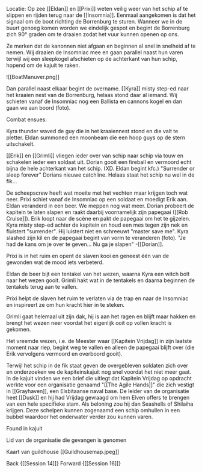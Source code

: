 Locatie: Op zee
[[Eldan]] en [[Prixi]] weten veilig weer van het schip af te slippen en rijden terug naar de [[Insomnia]]. Eenmaal aangekomen is dat het signaal om de boot richting de Borrenburg te sturen. Wanneer we in de buurt genoeg komen worden we eindelijk gespot en begint de Borrenburg zich 90° graden om te draaien zodat het vuur kunnen openen op ons.

Ze merken dat de kanonnen niet afgaan en beginnen al snel in snelheid af te nemen. Wij draaien de Insomniac mee en gaan parallel naast hun varen terwijl wij een sleepkogel afschieten op de achterkant van hun schip, hopend om de kajuit te raken.

![[BoatManuver.png]]

Dan parallel naast elkaar begint de overname. [[Kyra]] misty step-ed naar het kraaien nest van de Borrenburg, helaas stond daar al iemand. Wij schieten vanaf de Insomniac nog een Ballista en cannons kogel en dan gaan we aan boord (foto).

Combat ensues:

Kyra thunder waved de guy die in het kraaiennest stond en die valt te pletter. Eldan summoned een moonbeam die een hoop guys op de stern uitschakelt.

[[Erik]] en [[Grimli]] vliegen ieder over van schip naar schip via touw en schakelen ieder een soldaat uit. Dorian gooit een fireball en vermoord echt bijna de hele achterkant van het schip. (XD. Eldan begint kfc.) "Surrender or sleep forever" Dorians nieuwe catchline. Helaas staat het schip nu wel in de fik...

De scheepscrew heeft wat moeite met het vechten maar krijgen toch wat neer. Prixi schiet vanaf de Insomniac op een soldaat en moedigt Erik aan. Eldan veranderd in een beer. We meppen nog wat meer. Dorian probeert de kapitein te laten slapen en raakt daarbij voornamelijk zijn papegaai ([[Rob Cruise]]). Erik loopt naar de scène en pakt de papegaai om het te gijzelen. Kyra misty step-ed achter de kapitein en houd een mes tegen zijn nek en fluistert "surrender". Hij luistert niet en schreeuwt "master save me". Kyra slashed zijn kil en de papegaai begint van vorm te veranderen (foto). "Je had de kans om je over te geven... Nu ga je slapen" -[[Dorian]].

Prixi is in het ruim en opent de slaven kooi en geneest één van de gewonden wat de mood iets verbeterd.

Eldan de beer bijt een tentakel van het wezen, waarna Kyra een witch bolt naar het wezen gooit. Grimli hakt wat in de tentakels en daarna beginnen de tentakels terug aan te vallen.

Prixi helpt de slaven het ruim te verlaten via de trap en naar de Insomniac en inspireert ze om hun kracht hier in te steken.

Grimli gaat helemaal uit zijn dak, hij is aan het ragen en blijft maar hakken en brengt het wezen neer voordat het eigenlijk ooit op vollen kracht is gekomen.

Het vreemde wezen, i.e. de Meester waar [[Kapitein Vrijdag]] in zijn laatste moment naar riep, begint weg te vallen en alleen de papegaai blijft over (die Erik vervolgens vermoord en overboord gooit).

Terwijl het schip in de fik staat geven de overgebleven soldaten zich over en onderzoeken we de kapiteinskajuit nog snel voordat het niet meer gaat. In de kajuit vinden we een brief die uitlegt dat Kapitein Vrijdag op opdracht werkte voor een organisatie genaamd "[[The Agile Hands]]" die zich vestigt in [[Grayhaven]], een Elsbitaanse naval base. De leider van de organisatie heet [[Dusk]] en hij had Vrijdag gevraagd om hem Elven offers te brengen van een hele specifieke stam. Als beloning zou hij dan Seashells of Shilaiha krijgen. Deze schelpen kunnen zogenaamd een schip omhullen in een bubbel waardoor het onderwater verder zou kunnen varen.

  

Found in kajuit

Lid van de organisatie die gevangen is genomen

Kaart van guildhouse
[[Guildhousemap.jpeg]]

Back {[[Session 14]]}
Forward {[[Session 16]]}